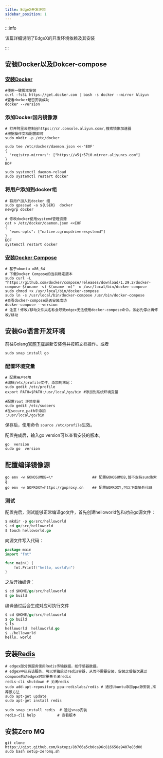 ```yaml
---
title: EdgeX开发环境
sidebar_position: 1
---
```


:::info

该篇详细说明了EdgeX的开发环境依赖及其安装

:::

## 安装Docker以及Dokcer-compose

### [安装Docker](https://www.runoob.com/docker/edgex-build/ubuntu-docker-install.html)

```shell
#使用一键脚本安装
curl -fsSL https://get.docker.com | bash -s docker --mirror Aliyun
#查看docker是否安装成功
docker --version
```

### 添加Docker国内镜像源

```shell
# 打开阿里云控制台https://cr.console.aliyun.com/,搜索镜像加速器
#根据操作文档配置即可
sudo mkdir -p /etc/docker

sudo tee /etc/docker/daemon.json <<-'EOF'
{
  "registry-mirrors": ["https://w5jr57i0.mirror.aliyuncs.com"]
}
EOF

sudo systemctl daemon-reload
sudo systemctl restart docker
```

### 将用户添加到docker组

```shell
# 将用户加入到docker 组
sudo gpasswd -a ${USER}  docker
newgrp docker

# 修改docker使用systemd管理资源
cat > /etc/docker/daemon.json <<EOF
{
  "exec-opts": ["native.cgroupdriver=systemd"]
}
EOF
systemctl restart docker
```


### [安装Docker Compose](https://docs.docker.com/compose/install/)

```shell
# 基于ubuntu x86_64
# 下载Docker Compose的当前稳定版本
sudo curl -L "https://github.com/docker/compose/releases/download/1.29.2/docker-compose-$(uname -s)-$(uname -m)" -o /usr/local/bin/docker-compose
sudo chmod +x /usr/local/bin/docker-compose
sudo ln -s /usr/local/bin/docker-compose /usr/bin/docker-compose
#查看docker-compose是否安装成功
docker-compose --version
# 注意！修改/移动文件夹名称会导致edgex无法使用docker-compose命令，务必先停止再修改/移动
```


## 安装Go语言开发环境

前往Golang[官网下载](https://go.dev/doc/install)最新安装包并按照文档操作。或者

~~~shell
sudo snap install go
~~~



### 配置环境变量
```shell
# 配置用户环境
#编辑/etc/profile文件，添加到末尾：
sudo gedit /etc/profile
export PATH=$PATH:/usr/local/go/bin #添加到系统环境变量

#配置root 环境变量
sudo gedit /etc/sudoers
#在secure_path中添加
:/usr/local/go/bin
```

保存后，使用命令 `source /etc/profile`生效。

配置完成后，输入go version可以查看安装的版本。

```shell
go  version
sudo go  version
```

## 配置编译镜像源

```shell
go env -w GONOSUMDB=\*                  ## 配置GONOSUMDB,暂不支持sumdb索引
go env -w GOPROXY=https://goproxy.cn    ## 配置GOPROXY,可以下载墙外代码
```

### 测试

配置完后，测试能够正常编译go文件，首先创建helloworld包和对应go源文件：

```go
$ mkdir -p go/src/helloworld
$ cd go/src/helloworld
$ touch helloworld.go
```

向源文件写入代码：

```go
package main
import "fmt"

func main() {
    fmt.Printf("hello, world\n")
}
```

之后开始编译：

```go
$ cd $HOME/go/src/helloworld
$ go build
```

编译通过后会生成对应可执行文件

```go
$ cd $HOME/go/src/helloworld
$ go build
$ ls
helloworld  helloworld.go
$ ./helloworld
hello, world
```

## 安装[Redis](https://redis.io/download)
```shell
# edgex部分微服务使用Redis传输数据，如传感器数据。
# edgex中已有该服务，可以单独启动redis容器，从而不需要安装，安装之后每次通过compose启动edgex时需要先关闭redis
redis-cli shutdown # 关闭redis
sudo add-apt-repository ppa:redislabs/redis # 通过Ubuntu添加ppa源安装,推荐该方法
sudo apt-get update
sudo apt-get install redis

sudo snap install redis  # 通过snap安装
redis-cli help 			# 查看版本
```

## **安装Zero MQ**

```shell
git clone https://gist.github.com/katopz/8b766a5cb0ca96c816658e9407e83d00
sudo bash setup-zeromq.sh
```

